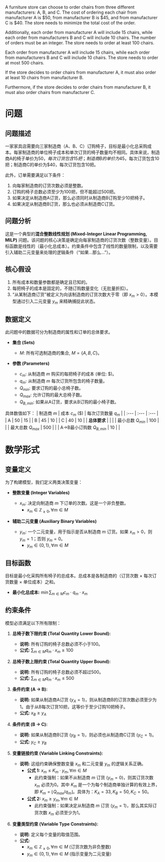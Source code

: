 A furniture store can choose to order chairs from three different manufacturers: A, B, and C. The cost of ordering each chair from manufacturer A is $50, from manufacturer B is $45, and from manufacturer C is $40. The store needs to minimize the total cost of the order.

Additionally, each order from manufacturer A will include 15 chairs, while each order from manufacturers B and C will include 10 chairs. The number of orders must be an integer. The store needs to order at least 100 chairs.

Each order from manufacturer A will include 15 chairs, while each order from manufacturers B and C will include 10 chairs. The store needs to order at most 500 chairs.

If the store decides to order chairs from manufacturer A, it must also order at least 10 chairs from manufacturer B.

Furthermore, if the store decides to order chairs from manufacturer B, it must also order chairs from manufacturer C.

# 问题

## 问题描述
一家家具店需要向三家制造商（A、B、C）订购椅子，目标是最小化总采购成本。每家制造商的单位椅子成本和单次订货的椅子数量均不相同。具体来说，制造商A的椅子单价为$50，每次订货包含15把；制造商B的单价为$45，每次订货包含10把；制造商C的单价为$40，每次订货包含10把。

此外，订单需要满足以下条件：
1.  向每家制造商的订货次数必须是整数。
2.  订购的椅子总数必须至少为100把，但不能超过500把。
3.  如果决定从制造商A订货，那么必须同时从制造商B订购至少10把椅子。
4.  如果决定从制造商B订货，那么也必须从制造商C订货。

## 问题分析
这是一个典型的**混合整数线性规划 (Mixed-Integer Linear Programming, MILP)** 问题。该问题的核心决策是确定向每家制造商的订货次数（整数变量）。目标函数是线性的（最小化总成本）。约束条件中包含了线性的数量限制，以及需要引入辅助二元变量来处理的逻辑条件（“如果...那么...”）。

## 核心假设
1.  所有成本和数量参数都是确定且已知的。
2.  每把椅子的成本是固定的，不随订购数量变化（无批量折扣）。
3.  “从某制造商订货”被定义为向该制造商的订货次数大于零（即 $x_m > 0$）。本模型通过引入二元变量 $y_m$ 来精确捕捉此状态。

## 数据定义
此问题中的数据可分为制造商的属性和订单的总体要求。

*   **集合 (Sets)**
    *   $M$: 所有可选制造商的集合, $M = \{A, B, C\}$。

*   **参数 (Parameters)**
    *   $c_m$: 从制造商 $m$ 购买的每把椅子的成本 (单位: $)。
    *   $q_m$: 从制造商 $m$ 每次订货所包含的椅子数量。
    *   $Q_{min}$: 要求订购的最小总椅子数。
    *   $Q_{max}$: 允许订购的最大总椅子数。
    *   $Q_{B,min}$: 如果从A订货，要求从B订购的最小椅子数。

具体数值如下：
| 制造商 $m$ | 成本 $c_m$ ($) | 每次订货数量 $q_m$ |
| :--- | :--- | :--- |
| A | 50 | 15 |
| B | 45 | 10 |
| C | 40 | 10 |
| **总体要求** | | |
| 最小总数 $Q_{min}$ | 100 | |
| 最大总数 $Q_{max}$ | 500 | |
| A->B最小订购数 $Q_{B,min}$ | 10 | |

# 数学形式

## 变量定义
为了构建模型，我们定义两类决策变量：

*   **整数变量 (Integer Variables)**
    *   $x_m$: 决定向制造商 $m$ 下订单的次数。这是一个非负整数。
        *   $x_m \in \mathbb{Z}_{\ge 0}, \forall m \in M$

*   **辅助二元变量 (Auxiliary Binary Variables)**
    *   $y_m$: 一个二元变量，用于指示是否从制造商 $m$ 订货。如果 $x_m > 0$，则 $y_m=1$；否则 $y_m=0$。
        *   $y_m \in \{0, 1\}, \forall m \in M$

## 目标函数
目标是最小化采购所有椅子的总成本。总成本是各制造商的（订货次数 × 每次订货数量 × 单位成本）之和。

*   **最小化总成本:** $\min \sum_{m \in M} c_m \cdot q_m \cdot x_m$

## 约束条件
模型必须满足以下所有限制：

1.  **总椅子数下限约束 (Total Quantity Lower Bound):**
    *   **说明:** 所有订购的椅子总数必须不小于100。
    *   **公式:** $\sum_{m \in M} q_m \cdot x_m \ge 100$

2.  **总椅子数上限约束 (Total Quantity Upper Bound):**
    *   **说明:** 所有订购的椅子总数必须不超过500。
    *   **公式:** $\sum_{m \in M} q_m \cdot x_m \le 500$

3.  **条件约束 (A → B):**
    *   **说明:** 如果从制造商A订货 ($y_A=1$)，则从制造商B的订货次数必须至少为1。由于从B每次订货10把，这等价于至少订购10把椅子。
    *   **公式:** $x_B \ge y_A$

4.  **条件约束 (B → C):**
    *   **说明:** 如果从制造商B订货 ($y_B=1$)，则必须也从制造商C订货 ($y_C=1$)。
    *   **公式:** $y_C \ge y_B$

5.  **变量链接约束 (Variable Linking Constraints):**
    *   **说明:** 这组约束确保整数变量 $x_m$ 和二元变量 $y_m$ 的逻辑关系正确。
        *   **公式 1:** $x_m \le K_m \cdot y_m, \forall m \in M$
            *   此约束强制：如果不从制造商 $m$ 订货 ($y_m=0$)，则其订货次数 $x_m$ 必须为0。其中 $K_m$ 是一个为每个制造商单独计算的有效上界，即 $K_m = \lfloor Q_{max} / q_m \rfloor$。具体为：$K_A=33, K_B=50, K_C=50$。
        *   **公式 2:** $x_m \ge y_m, \forall m \in M$
            *   此约束强制：如果决定从制造商 $m$ 订货 ($y_m=1$)，那么其实际订货次数 $x_m$ 必须至少为1。

6.  **变量类型约束 (Variable Type Constraints):**
    *   **说明:** 定义每个变量的取值范围。
    *   **公式:**
        *   $x_m \in \mathbb{Z}_{\ge 0}, \forall m \in M$ (订货次数为非负整数)
        *   $y_m \in \{0, 1\}, \forall m \in M$ (指示变量为二元变量)